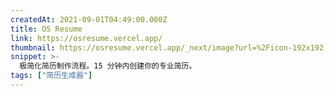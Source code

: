 ```yaml
---
createdAt: 2021-09-01T04:49:00.000Z
title: OS Resume
link: https://osresume.vercel.app/
thumbnail: https://osresume.vercel.app/_next/image?url=%2Ficon-192x192.png&w=32&q=75
snippet: >-
  极简化简历制作流程。15 分钟内创建你的专业简历。
tags: ["简历生成器"]
---
```


